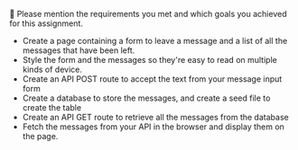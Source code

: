 🎯 Please mention the requirements you met and which goals you achieved for this assignment.

- Create a page containing a form to leave a message and a list of all the messages that have been left.
- Style the form and the messages so they're easy to read on multiple kinds of device.
- Create an API POST route to accept the text from your message input form
- Create a database to store the messages, and create a seed file to create the table
- Create an API GET route to retrieve all the messages from the database
- Fetch the messages from your API in the browser and display them on the page.
